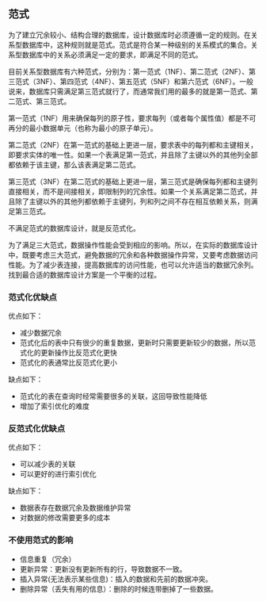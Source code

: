 ## 范式

为了建立冗余较小、结构合理的数据库，设计数据库时必须遵循一定的规则。在关系型数据库中，这种规则就是范式。范式是符合某一种级别的关系模式的集合。关系型数据库中的关系必须满足一定的要求，即满足不同的范式。

目前关系型数据库有六种范式，分别为：第一范式（1NF）、第二范式（2NF）、第三范式（3NF）、第四范式（4NF）、第五范式（5NF）和第六范式（6NF）。一般说来，数据库只需满足第三范式就行了，而通常我们用的最多的就是第一范式、第二范式、第三范式。

第一范式（1NF）用来确保每列的原子性，要求每列（或者每个属性值）都是不可再分的最小数据单元（也称为最小的原子单元）。

第二范式（2NF）在第一范式的基础上更进一层，要求表中的每列都和主键相关，即要求实体的唯一性。如果一个表满足第一范式，并且除了主键以外的其他列全部都依赖于该主键，那么该表满足第二范式。

第三范式（3NF）在第二范式的基础上更进一层，第三范式是确保每列都和主键列直接相关，而不是间接相关，即限制列的冗余性。如果一个关系满足第二范式，并且除了主键以外的其他列都依赖于主键列，列和列之间不存在相互依赖关系，则满足第三范式。

不满足范式的数据库设计，就是反范式化。

为了满足三大范式，数据操作性能会受到相应的影响。所以，在实际的数据库设计中，既要考虑三大范式，避免数据的冗余和各种数据操作异常，又要考虑数据访问性能。为了减少表连接，提高数据库的访问性能，也可以允许适当的数据冗余列。找到最合适的数据库设计方案是一个平衡的过程。

### 范式化优缺点

优点如下：

- 减少数据冗余
- 范式化后的表中只有很少的重复数据，更新时只需要更新较少的数据，所以范式化的更新操作比反范式化更快
- 范式化的表通常比反范式化更小

缺点如下：

- 范式化的表在查询时经常需要很多的关联，这回导致性能降低
- 增加了索引优化的难度

### 反范式化优缺点

优点如下：

- 可以减少表的关联
- 可以更好的进行索引优化

缺点如下：

- 数据表存在数据冗余及数据维护异常
- 对数据的修改需要更多的成本

### 不使用范式的影响

 - 信息重复（冗余）
 - 更新异常：更新没有更新所有的行，导致数据不一致。
 - 插入异常(无法表示某些信息)：插入的数据和先前的数据冲突。
 - 删除异常（丢失有用的信息）：删除的时候连带删掉了一些数据。